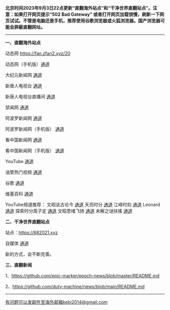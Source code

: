 **北京时间2023年9月3日22点更新“直翻海外站点”和“干净世界直翻站点”。注意：如果打开网页提示“502 Bad Gateway” 或者打开网页加载很慢，刷新一下网页试试。不管是电脑还是手机，推荐使用谷歌浏览器或火狐浏览器。国产浏览器可能会屏蔽直翻网址。**

***

**一、直翻海外站点**

动态网 https://fan.zfan2.xyz/20 

动态网（手机版）[通道](https://fan.zfan2.xyz/21) 

大纪元新闻网 [通道](https://fan.zfan2.xyz/90) 

新唐人电视台 [通道](https://fan.zfan2.xyz/4) 

新唐人电视台直播间 [通道](https://fan.zfan2.xyz/44) 

禁闻网 [通道](https://fan.zfan2.xyz/3) 

阿波罗新闻网 [通道](https://fan.zfan2.xyz/7) 

阿波罗新闻网（手机版） [通道](https://fan.zfan2.xyz/53) 

看中国新闻网 [通道](https://fan.zfan2.xyz/26) 

看中国新闻网（手机版） [通道](https://fan.zfan2.xyz/54) 

YouTube [通道](https://fan.zfan2.xyz/45) 

油管热门视频 [通道](https://fan.zfan2.xyz/55) 

谷歌 [通道](https://fan.zfan2.xyz/62) 

维基百科 [通道](https://fan.zfan2.xyz/63) 

YouTube频道推荐： 文昭谈古论今 [通道](https://fan.zfan2.xyz/46)  天亮时分 [通道](https://fan.zfan2.xyz/47)  江峰时刻 [通道](https://fan.zfan2.xyz/48)  Leonard [通道](https://fan.zfan2.xyz/49)  探索时分周子定 [通道](https://fan.zfan2.xyz/50) 文昭思绪飞扬 [通道](https://fan.zfan2.xyz/51) 未解之谜扶搖 [通道](https://fan.zfan2.xyz/52) 


**二、干净世界直翻站点**

站点：https://682021.xyz

自媒体 [通道](https://682021.xyz/zh-CN?tab=cat19)

新的方式，会不断完善。

**三、直翻新闻**

1、https://github.com/epic-marker/epoch-news/blob/master/README.md

2、https://github.com/duty-machine/news/blob/main/README.md

***


有问题可以发邮件至海外邮箱kebi2014@gmail.com
